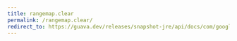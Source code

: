 ```yaml
---
title: rangemap.clear
permalink: /rangemap.clear/
redirect_to: https://guava.dev/releases/snapshot-jre/api/docs/com/google/common/collect/RangeMap.html#clear--
---
```

